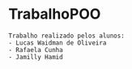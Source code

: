 # TrabalhoPOO

```
Trabalho realizado pelos alunos:
- Lucas Waidman de Oliveira
- Rafaela Cunha
- Jamilly Hamid

```
